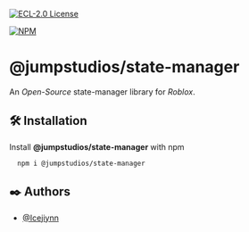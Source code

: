 [![ECL-2.0 License](https://img.shields.io/npm/l/@jumpstudios/state-manager?label=License)](https://choosealicense.com/licenses/mit/)

[![NPM](https://nodei.co/npm/@jumpstudios/state-manager.png)](https://npmjs.org/package/@jumpstudios/state-manager)

# @jumpstudios/state-manager

An *Open-Source* state-manager library for *Roblox*.

## 🛠️ Installation

Install **@jumpstudios/state-manager** with npm

```shell
  npm i @jumpstudios/state-manager
```
    
## ✒️ Authors

- [@Icejiynn](https://www.github.com/Icejiynn)